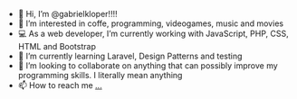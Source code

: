 - 👋 Hi, I’m @gabrielkloper!!!!
- 👀 I’m interested in coffe, programming, videogames, music and movies
- 💻 As a web developer, I’m currently working with JavaScript, PHP, CSS, HTML and Bootstrap
- 🌱 I’m currently learning Laravel, Design Patterns and testing
- 💞️ I’m looking to collaborate on anything that can possibly improve my programming skills. I literally mean anything
- 📫 How to reach me [...
](https://www.linkedin.com/in/gabriel-kloper-estrella/)


<!---
gabrielkloper/gabrielkloper i[...
](https://www.linkedin.com/in/gabriel-kloper-estrella/)s a ✨ special ✨ repository because its `README.md` (this file) appears on your GitHub profile.
You can click the Preview link to take a look at your changes.
--->
